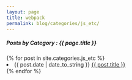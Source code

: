 ```yaml
---
layout: page
title: webpack
permalink: blog/categories/js_etc/
---
```


<h5> Posts by Category : {{ page.title }} </h5>
<div class="card">
    {% for post in site.categories.js_etc %}
        <li class="category-posts">
            <span>{{ post.date | date_to_string }}</span>
            <a href="{{ post.url }}">{{ post.title }}</a>
        </li>
    {% endfor %}
</div>


